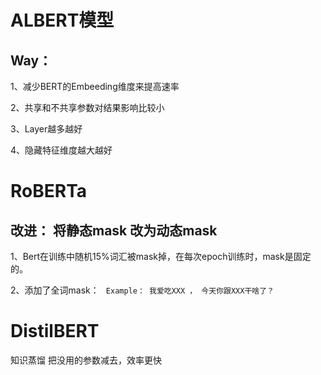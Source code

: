 # ALBERT模型
## Way：
1、减少BERT的Embeeding维度来提高速率

2、共享和不共享参数对结果影响比较小

3、Layer越多越好

4、隐藏特征维度越大越好



# RoBERTa
## 改进： 将静态mask 改为动态mask
1、Bert在训练中随机15%词汇被mask掉，在每次epoch训练时，mask是固定的。

2、添加了全词mask：
`
Example： 我爱吃XXX ， 今天你跟XXX干啥了？`


# DistilBERT
知识蒸馏
把没用的参数减去，效率更快
